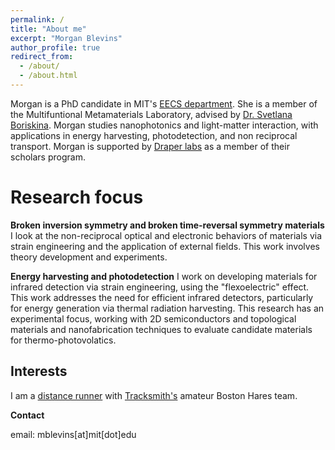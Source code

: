 ```yaml
---
permalink: /
title: "About me"
excerpt: "Morgan Blevins"
author_profile: true
redirect_from: 
  - /about/
  - /about.html
---
```


Morgan is a PhD candidate in MIT's [EECS department](https://www.eecs.mit.edu/). She is a member of the Multifuntional Metamaterials Laboratory, advised by [Dr. Svetlana Boriskina](https://sboriskina.mit.edu/). Morgan studies nanophotonics and light-matter interaction, with applications in energy harvesting, photodetection, and non reciprocal transport. Morgan is supported by [Draper labs](https://www.draper.com/) as a member of their scholars program.

Research focus
======
**Broken inversion symmetry and broken time-reversal symmetry materials** I look at the non-reciprocal optical and electronic behaviors of materials via strain engineering and the application of external fields. This work involves theory development and experiments.

**Energy harvesting and photodetection** I work on developing materials for infrared detection via strain engineering, using the "flexoelectric" effect. This work addresses the need for efficient infrared detectors, particularly for energy generation via thermal radiation harvesting. This research has an experimental focus, working with 2D semiconductors and topological materials and nanofabrication techniques to evaluate candidate materials for thermo-photovolatics. 

Interests
------
I am a [distance runner](https://www.strava.com/athletes/15721680) with [Tracksmith's](https://www.tracksmith.com/) amateur Boston Hares team.

**Contact**

email: mblevins[at]mit[dot]edu
